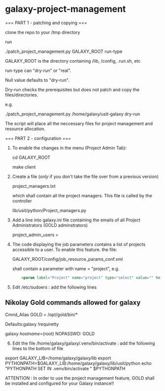 # galaxy-project-management   


=== PART 1 - patching and copying ===

clone the repo to your /tmp directory

run

./patch_project_management.py GALAXY_ROOT run-type

GALAXY_ROOT is the directory containing /lib, /config, .run.sh, etc

run-type can "dry-run" or "real".

Null value defaults to "dry-run". 

Dry-run checks the prerequisites but does not patch and copy the files/directories.

e.g.

./patch_project_management.py /home/galaxy/usit-galaxy dry-run

The script will place all the neccessary files for project management and resource allocation.


=== PART 2 - configuration ===

1. To enable the changes in the menu (Project Admin Tab):
	
	cd GALAXY_ROOT 
	
	make client
	
	
2. Create a file (_only_ if you don't take the file over from a previous version)

	project_managers.txt
	
	which shall contain all the project managers. This file is called by the controller
	
	lib/usit/python/Project_managers.py
	
	
3. Add a line into galaxy.ini file containing the emails of all Project Administrators (GOLD adminstrators)

	project_admin_users = <EMAIL LIST>
	
	
4. The code displaying the job parameters contains a list of projects accessible to a user. To enable this feature. the file: 

	GALAXY_ROOT/config/job_resource_params_conf.xml
	
	shall contain a parameter with name = "project", e.g.

	```html
		<param label="Project" name="project" type="select" value="" help="Project to assign resource allocation to.">
	```

5. Edit /etc/sudoers : add the following lines

## Nikolay Gold commands allowed for galaxy                                                                                                                                                                                       
Cmnd_Alias GOLD = /opt/gold/bin/*  

Defaults:galaxy !requiretty

galaxy _hostname_=(root) NOPASSWD: GOLD


6. Edit the file /home/galaxy/galaxy/.venv/bin/activate : add the following lines to the bottom of file

export GALAXY_LIB=/home/galaxy/galaxy/lib
export PYTHONPATH=$GALAXY_LIB:/home/galaxy/galaxy/lib/usit/python
echo "PYTHONPATH SET IN .venv/bin/activate " $PYTHONPATH



ATTENTION : In order to use the project management feature, GOLD shall be installed and configured for your Galaxy instance!!
